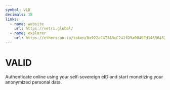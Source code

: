 ```yaml
---
symbol: VLD
decimals: 18
links:
  - name: website
    url: https://vetri.global/
  - name: explorer
    url: https://etherscan.io/token/0x922aC473A3cC241fD3a0049Ed14536452D58D73c
---
```


# VALID

Authenticate online using your self-sovereign eID and start monetizing your anonymized personal data.

